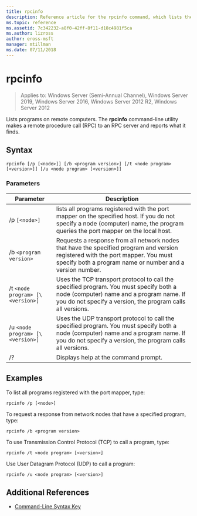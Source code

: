 ```yaml
---
title: rpcinfo
description: Reference article for the rpcinfo command, which lists the programs on a remote computer.
ms.topic: reference
ms.assetid: 7c342232-a8f0-42ff-8f11-d18c4981f5ca
ms.author: lizross
author: eross-msft
manager: mtillman
ms.date: 07/11/2018
---
```


# rpcinfo

> Applies to: Windows Server (Semi-Annual Channel), Windows Server 2019, Windows Server 2016, Windows Server 2012 R2, Windows Server 2012

Lists programs on remote computers. The **rpcinfo** command-line utility makes a remote procedure call (RPC) to an RPC server and reports what it finds.

## Syntax

```
rpcinfo [/p [<node>]] [/b <program version>] [/t <node program> [<version>]] [/u <node program> [<version>]]
```

### Parameters

| Parameter | Description |
|--|--|
| /p `[<node>]` | lists all programs registered with the port mapper on the specified host. If you do not specify a node (computer) name, the program queries the port mapper on the local host. |
| /b `<program version>` | Requests a response from all network nodes that have the specified program and version registered with the port mapper. You must specify both a program name or number and a version number. |
| /t `<node program> [\<version>]` | Uses the TCP transport protocol to call the specified program. You must specify both a node (computer) name and a program name. If you do not specify a version, the program calls all versions. |
| /u `<node program> [\<version>]` | Uses the UDP transport protocol to call the specified program. You must specify both a node (computer) name and a program name. If you do not specify a version, the program calls all versions. |
| /? | Displays help at the command prompt. |

## Examples

To list all programs registered with the port mapper, type:

```
rpcinfo /p [<node>]
```

To request a response from network nodes that have a specified program, type:

```
rpcinfo /b <program version>
```

To use Transmission Control Protocol (TCP) to call a program, type:

```
rpcinfo /t <node program> [<version>]
```

Use User Datagram Protocol (UDP) to call a program:

```
rpcinfo /u <node program> [<version>]
```

## Additional References

- [Command-Line Syntax Key](command-line-syntax-key.md)
